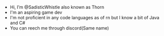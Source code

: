 - Hi, I’m @SadisticWhistle also known as Thorn
- I'm an aspiring game dev
- I'm not proficient in any code languages as of rn but I know a bit of Java and C#
- You can reech me through discord(Same name)

<!---
SadisticWhistle/SadisticWhistle is a ✨ special ✨ repository because its `README.md` (this file) appears on your GitHub profile.
You can click the Preview link to take a look at your changes.
--->
